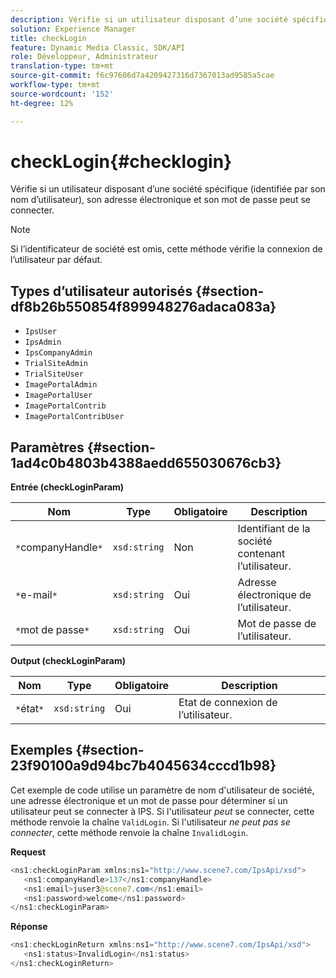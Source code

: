 ```yaml
---
description: Vérifie si un utilisateur disposant d’une société spécifique (identifiée par son nom d’utilisateur), son adresse électronique et son mot de passe peut se connecter.
solution: Experience Manager
title: checkLogin
feature: Dynamic Media Classic, SDK/API
role: Développeur, Administrateur
translation-type: tm+mt
source-git-commit: f6c97606d7a4209427316d7367013ad9585a5cae
workflow-type: tm+mt
source-wordcount: '152'
ht-degree: 12%

---
```



# checkLogin{#checklogin}

Vérifie si un utilisateur disposant d’une société spécifique (identifiée par son nom d’utilisateur), son adresse électronique et son mot de passe peut se connecter.

>[!NOTE]
>
>Si l’identificateur de société est omis, cette méthode vérifie la connexion de l’utilisateur par défaut.

## Types d’utilisateur autorisés {#section-df8b26b550854f899948276adaca083a}

* `IpsUser`
* `IpsAdmin`
* `IpsCompanyAdmin`
* `TrialSiteAdmin`
* `TrialSiteUser`
* `ImagePortalAdmin`
* `ImagePortalUser`
* `ImagePortalContrib`
* `ImagePortalContribUser`

## Paramètres {#section-1ad4c0b4803b4388aedd655030676cb3}

**Entrée (checkLoginParam)**

| Nom | Type | Obligatoire | Description |
|---|---|---|---|
| `*`companyHandle`*` | `xsd:string` | Non | Identifiant de la société contenant l’utilisateur. |
| `*`e-mail`*` | `xsd:string` | Oui | Adresse électronique de l’utilisateur. |
| `*`mot de passe`*` | `xsd:string` | Oui | Mot de passe de l’utilisateur. |

**Output (checkLoginParam)**

| Nom | Type | Obligatoire | Description |
|---|---|---|---|
| `*`état`*` | `xsd:string` | Oui | Etat de connexion de l’utilisateur. |

## Exemples {#section-23f90100a9d94bc7b4045634cccd1b98}

Cet exemple de code utilise un paramètre de nom d&#39;utilisateur de société, une adresse électronique et un mot de passe pour déterminer si un utilisateur peut se connecter à IPS. Si l&#39;utilisateur *peut* se connecter, cette méthode renvoie la chaîne `ValidLogin`. Si l&#39;utilisateur *ne peut pas se connecter*, cette méthode renvoie la chaîne `InvalidLogin`.

**Request**

```java
<ns1:checkLoginParam xmlns:ns1="http://www.scene7.com/IpsApi/xsd">
   <ns1:companyHandle>137</ns1:companyHandle>
   <ns1:email>juser3@scene7.com</ns1:email>
   <ns1:password>welcome</ns1:password>
</ns1:checkLoginParam>
```

**Réponse**

```java
<ns1:checkLoginReturn xmlns:ns1="http://www.scene7.com/IpsApi/xsd">
   <ns1:status>InvalidLogin</ns1:status>
</ns1:checkLoginReturn>
```

